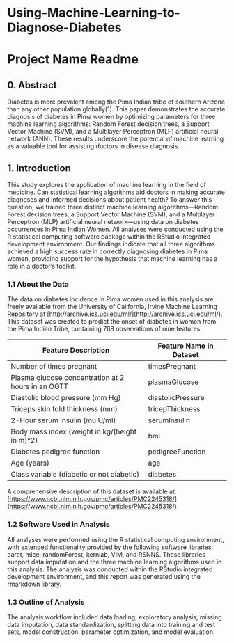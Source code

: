 # Using-Machine-Learning-to-Diagnose-Diabetes

# Project Name Readme

## 0. Abstract
Diabetes is more prevalent among the Pima Indian tribe of southern Arizona than any other population globally(1). This paper demonstrates the accurate diagnosis of diabetes in Pima women by optimizing parameters for three machine learning algorithms: Random Forest decision trees, a Support Vector Machine (SVM), and a Multilayer Perceptron (MLP) artificial neural network (ANN). These results underscore the potential of machine learning as a valuable tool for assisting doctors in disease diagnosis.

## 1. Introduction
This study explores the application of machine learning in the field of medicine. Can statistical learning algorithms aid doctors in making accurate diagnoses and informed decisions about patient health? To answer this question, we trained three distinct machine learning algorithms—Random Forest decision trees, a Support Vector Machine (SVM), and a Multilayer Perceptron (MLP) artificial neural network—using data on diabetes occurrences in Pima Indian Women. All analyses were conducted using the R statistical computing software package within the RStudio integrated development environment. Our findings indicate that all three algorithms achieved a high success rate in correctly diagnosing diabetes in Pima women, providing support for the hypothesis that machine learning has a role in a doctor’s toolkit.

### 1.1 About the Data
The data on diabetes incidence in Pima women used in this analysis are freely available from the University of California, Irvine Machine Learning Repository at [http://archive.ics.uci.edu/ml/](http://archive.ics.uci.edu/ml/). This dataset was created to predict the onset of diabetes in women from the Pima Indian Tribe, containing 768 observations of nine features.

| Feature Description                                       | Feature Name in Dataset  |
|----------------------------------------------------------|--------------------------|
| Number of times pregnant                                  | timesPregnant            |
| Plasma glucose concentration at 2 hours in an OGTT         | plasmaGlucose            |
| Diastolic blood pressure (mm Hg)                          | diastolicPressure        |
| Triceps skin fold thickness (mm)                          | tricepThickness          |
| 2-Hour serum insulin (mu U/ml)                            | serumInsulin             |
| Body mass index (weight in kg/(height in m)^2)             | bmi                      |
| Diabetes pedigree function                                | pedigreeFunction         |
| Age (years)                                               | age                      |
| Class variable (diabetic or not diabetic)                 | diabetes                 |

A comprehensive description of this dataset is available at: [https://www.ncbi.nlm.nih.gov/pmc/articles/PMC2245318/](https://www.ncbi.nlm.nih.gov/pmc/articles/PMC2245318/)

### 1.2 Software Used in Analysis
All analyses were performed using the R statistical computing environment, with extended functionality provided by the following software libraries: caret, mice, randomForest, kernlab, VIM, and RSNNS. These libraries support data imputation and the three machine learning algorithms used in this analysis.
The analysis was conducted within the RStudio integrated development environment, and this report was generated using the rmarkdown library.

### 1.3 Outline of Analysis
The analysis workflow included data loading, exploratory analysis, missing data imputation, data standardization, splitting data into training and test sets, model construction, parameter optimization, and model evaluation.
